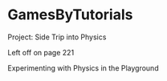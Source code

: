 # GamesByTutorials

Project:  Side Trip into Physics

Left off on page 221

Experimenting with Physics in the Playground


